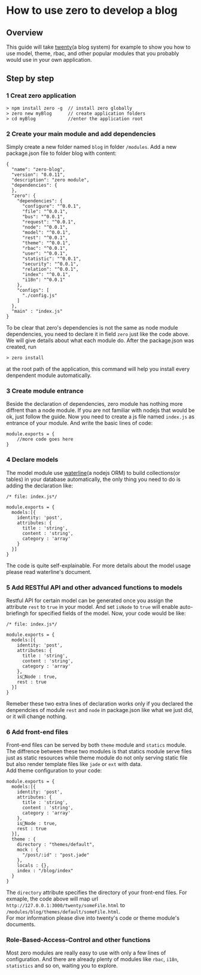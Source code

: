 # How to use zero to develop a blog

## Overview

This guide will take [twenty](http://github.com/sskyy/zero-twenty)(a blog system) for example to show you how to use model, theme, rbac, and other popular modules that you probably would use in your own application.  

## Step by step

### 1 Creat zero application

```
> npm install zero -g  // install zero globally
> zero new myBlog      // create application folders
> cd myBlog            //enter the application root
```

### 2 Create your main module and add dependencies

Simply create a new folder named `blog` in folder `/modules`. Add a new package.json file to folder blog with content: 


```
{
  "name": "zero-blog",
  "version": "0.0.11",
  "description": "zero module",
  "dependencies": {
  },
  "zero": {
    "dependencies": {
      "configure": "^0.0.1",
      "file": "^0.0.1",
      "bus": "^0.0.1",
      "request": "^0.0.1",
      "node": "^0.0.1",
      "model": "^0.0.1",
      "rest": "^0.0.1",
      "theme": "^0.0.1",
      "rbac": "^0.0.1",
      "user": "^0.0.1",
      "statistic": "^0.0.1",
      "security": "^0.0.1",
      "relation": "^0.0.1",
      "index": "^0.0.1",
      "i18n": "^0.0.1"
    },
    "configs": [
      "./config.js"
    ]
  },
  "main" : "index.js"
}
```

To be clear that zero's dependencies is not the same as node module dependencies, you need to declare it in field `zero` just like the code above. We will give details about what each module do. After the package.json was created, run 

```
> zero install
``` 
at the root path of the application, this command will help you install every denpendent module automatically.

### 3 Create module entrance

Beside the declaration of dependencies, zero module has nothing more diffrent than a node module. If you are not familiar with nodejs that would be ok, just follow the guide. Now you need to create a js file named `index.js` as entrance of your module. And write the basic lines of code:

```
module.exports = {
	//more code goes here
}
```

### 4 Declare models

The model module use [waterline](https://github.com/balderdashy/waterline)(a nodejs ORM) to build collections(or tables) in your database automatically, the only thing you need to do is adding the declaration like:

```
/* file: index.js*/

module.exports = {
  models:[{
    identity: 'post',
    attributes: {
      title : 'string',
      content : 'string',
      category : 'array'
    }
  }]
}
```

The code is quite self-explainable. For more details about the model usage please read waterline's document.

### 5 Add RESTful API and other advanced functions to models

Restful API for certain model can be generated once you assign the attribute `rest` to `true` in your model. And set `isNode` to `true` will enable auto-briefingh for specified fields of the model. Now, your code would be like: 

```
/* file: index.js*/

module.exports = {
  models:[{
    identity: 'post',
    attributes: {
      title : 'string',
      content : 'string',
      category : 'array'
    },
    isNode : true,
    rest : true
  }]
}
```

Remeber these two extra lines of declaration works only if you declared the denpendcies of module `rest` and `node` in package.json like what we just did, or it will change nothing.

### 6 Add front-end files

Front-end files can be served by both `theme` module and `statics` module. The diffrence between these two modules is that statics module serve files just as static resources while theme module do not only serving static file but also render template files like `jade` or `ext` with data.   
Add theme configuration to your code:

```
module.exports = {
  models:[{
    identity: 'post',
    attributes: {
      title : 'string',
      content : 'string',
      category : 'array'
    },
    isNode : true,
    rest : true
  }],
  theme : {
    directory : "themes/default",
    mock : {
      "/post/:id" : "post.jade"
    },
    locals : {},
    index : "/blog/index"
  }
}
```

The `directory` attribute specifies the directory of your front-end files. For exmaple, the code above will map url `http://127.0.0.1:3000/twenty/someFile.html` to `/modules/blog/themes/default/someFile.html`.  
For mor information please dive into twenty's code or theme module's documents.

### Role-Based-Access-Control and other functions

Most zero modules are really easy to use with only a few lines of configuration. And there are already plenty of modules like `rbac`, `i18n`, `statistics` and so on, waiting you to explore.